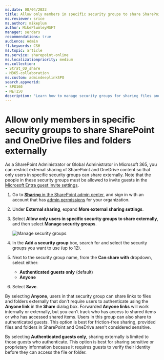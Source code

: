 ```yaml
---
ms.date: 08/04/2023
title: Allow only members in specific security groups to share SharePoint and OneDrive files and folders externally
ms.reviewer: srice
ms.author: mikeplum
author: MikePlumleyMSFT
manager: serdars
recommendations: true
audience: Admin
f1.keywords: CSH
ms.topic: article
ms.service: sharepoint-online
ms.localizationpriority: medium
ms.collection:  
- Strat_OD_share
- M365-collaboration
ms.custom: admindeeplinkSPO
search.appverid:
- SPO160
- MET150
description: "Learn how to manage security groups for sharing files and folders in SharePoint and OneDrive."
---
```


# Allow only members in specific security groups to share SharePoint and OneDrive files and folders externally

As a SharePoint Administrator or Global Administrator in Microsoft 365, you can restrict external sharing of SharePoint and OneDrive content so that only users in specific security groups can share externally. Note that the people in these security groups must be allowed to invite guests in the [Microsoft Entra guest invite settings](/azure/active-directory/external-identities/external-collaboration-settings-configure).
  
1. Go to <a href="https://go.microsoft.com/fwlink/?linkid=2185222" target="_blank">**Sharing** in the SharePoint admin center</a>, and sign in with an account that has [admin permissions](./sharepoint-admin-role.md) for your organization.

2. Under **External sharing**, expand **More external sharing settings**.

3. Select **Allow only users in specific security groups to share externally**, and then select **Manage security groups**.

    ![Manage security groups](media/manage-security-groups.png)

4. In the **Add a security group** box, search for and select the security groups you want to use (up to 12).

5. Next to the security group name, from the **Can share with** dropdown, select either:

    - **Authenticated guests only** (default)
    - **Anyone**

6. Select **Save**.

By selecting **Anyone**, users in that security group can share links to files and folders externally that don't require users to authenticate using the **Anyone link** in the **Share** dialog box. Forwarded **Anyone links** will work internally or externally, but you can't track who has access to shared items or who has accessed shared items. Users in this group can also share to authenticated guests. This option is best for friction-free sharing, provided files and folders in SharePoint and OneDrive aren't considered sensitive.

By selecting **Authenticated guests only**, sharing externally is limited to those guests who authenticate. This option is best for sharing sensitive or proprietary information because it requires guests to verify their identity before they can access the file or folder.
